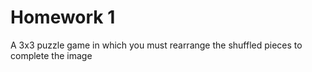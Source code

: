 Homework 1
======================================================================================
A 3x3 puzzle game in which you must rearrange the shuffled pieces to complete the image
